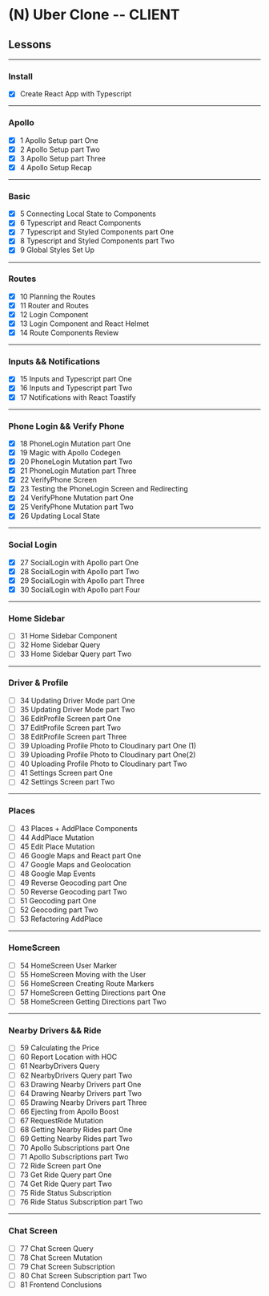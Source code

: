 # (N) Uber Clone -- CLIENT

## Lessons

---

### Install

- [x] Create React App with Typescript

---

### Apollo

- [x] 1 Apollo Setup part One
- [x] 2 Apollo Setup part Two
- [x] 3 Apollo Setup part Three
- [x] 4 Apollo Setup Recap

---

### Basic

- [x] 5 Connecting Local State to Components
- [x] 6 Typescript and React Components
- [x] 7 Typescript and Styled Components part One
- [x] 8 Typescript and Styled Components part Two
- [X] 9 Global Styles Set Up

---

### Routes

- [x] 10 Planning the Routes
- [x] 11 Router and Routes
- [x] 12 Login Component
- [x] 13 Login Component and React Helmet
- [x] 14 Route Components Review

---

### Inputs && Notifications

- [x] 15 Inputs and Typescript part One
- [x] 16 Inputs and Typescript part Two
- [x] 17 Notifications with React Toastify

---

### Phone Login && Verify Phone

- [x] 18 PhoneLogin Mutation part One
- [x] 19 Magic with Apollo Codegen
- [x] 20 PhoneLogin Mutation part Two
- [x] 21 PhoneLogin Mutation part Three
- [x] 22 VerifyPhone Screen
- [x] 23 Testing the PhoneLogin Screen and Redirecting
- [x] 24 VerifyPhone Mutation part One
- [x] 25 VerifyPhone Mutation part Two
- [x] 26 Updating Local State

---

### Social Login

- [x] 27 SocialLogin with Apollo part One
- [x] 28 SocialLogin with Apollo part Two
- [x] 29 SocialLogin with Apollo part Three
- [x] 30 SocialLogin with Apollo part Four

---

### Home Sidebar

- [ ] 31 Home Sidebar Component
- [ ] 32 Home Sidebar Query
- [ ] 33 Home Sidebar Query part Two

---

### Driver & Profile

- [ ] 34 Updating Driver Mode part One
- [ ] 35 Updating Driver Mode part Two
- [ ] 36 EditProfile Screen part One
- [ ] 37 EditProfile Screen part Two
- [ ] 38 EditProfile Screen part Three
- [ ] 39 Uploading Profile Photo to Cloudinary part One (1)
- [ ] 39 Uploading Profile Photo to Cloudinary part One(2)
- [ ] 40 Uploading Profile Photo to Cloudinary part Two
- [ ] 41 Settings Screen part One
- [ ] 42 Settings Screen part Two

---

### Places

- [ ] 43 Places + AddPlace Components
- [ ] 44 AddPlace Mutation
- [ ] 45 Edit Place Mutation
- [ ] 46 Google Maps and React part One
- [ ] 47 Google Maps and Geolocation
- [ ] 48 Google Map Events
- [ ] 49 Reverse Geocoding part One
- [ ] 50 Reverse Geocoding part Two
- [ ] 51 Geocoding part One
- [ ] 52 Geocoding part Two
- [ ] 53 Refactoring AddPlace

---

### HomeScreen

- [ ] 54 HomeScreen User Marker
- [ ] 55 HomeScreen Moving with the User
- [ ] 56 HomeScreen Creating Route Markers
- [ ] 57 HomeScreen Getting Directions part One
- [ ] 58 HomeScreen Getting Directions part Two

---

### Nearby Drivers && Ride

- [ ] 59 Calculating the Price
- [ ] 60 Report Location with HOC
- [ ] 61 NearbyDrivers Query
- [ ] 62 NearbyDrivers Query part Two
- [ ] 63 Drawing Nearby Drivers part One
- [ ] 64 Drawing Nearby Drivers part Two
- [ ] 65 Drawing Nearby Drivers part Three
- [ ] 66 Ejecting from Apollo Boost
- [ ] 67 RequestRide Mutation
- [ ] 68 Getting Nearby Rides part One
- [ ] 69 Getting Nearby Rides part Two
- [ ] 70 Apollo Subscriptions part One
- [ ] 71 Apollo Subscriptions part Two
- [ ] 72 Ride Screen part One
- [ ] 73 Get Ride Query part One
- [ ] 74 Get Ride Query part Two
- [ ] 75 Ride Status Subscription
- [ ] 76 Ride Status Subscription part Two

---

### Chat Screen

- [ ] 77 Chat Screen Query
- [ ] 78 Chat Screen Mutation
- [ ] 79 Chat Screen Subscription
- [ ] 80 Chat Screen Subscription part Two
- [ ] 81 Frontend Conclusions